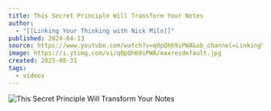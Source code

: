 ```yaml
---
title: This Secret Principle Will Transform Your Notes
author:
  - "[[Linking Your Thinking with Nick Milo]]"
published: 2024-04-13
source: https://www.youtube.com/watch?v=q0pQh69iPWA&ab_channel=LinkingYourThinkingwithNickMilo
image: https://i.ytimg.com/vi/q0pQh69iPWA/maxresdefault.jpg
created: 2025-08-31
tags:
  - videos
---
```

![This Secret Principle Will Transform Your Notes](https://www.youtube.com/watch?v=q0pQh69iPWA&ab_channel=LinkingYourThinkingwithNickMilo)